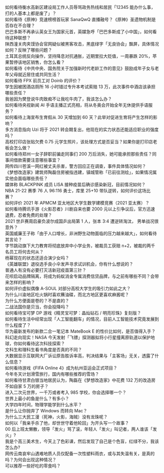 如何看待衡水高新区建设局工作人员辱骂政务热线和居民「12345 能办什么事，打的人基本上都是废了」？  
如何看待《原神》竞速榜榜首玩家 SanaQwQ 直播融号？《原神》圣遗物机制是否存在不合理？  
巴巴多斯不再承认英女王为国家元首，英媒急呼「巴巴多斯成了小中国」，如何看待这种联想？  
陕西潼关肉夹馍协会官网疑似被黑客攻击，黑底绿字「无良协会」飘屏，具体情况如何？反映了哪些问题？  
土耳其总统反向操作，坚持降息对抗通胀，近期里拉大贬值，一周暴跌 20%，苹果暂停该地区销售，你怎么看？  
如何看待《中共中央、国务院关于加强新时代老龄工作的意见》鼓励成年子女与老年父母就近居住或共同生活？  
如何看待 FPX 前员工对 Doinb 的评价？  
学生因被困酒店厕所 16 小时错过专升本考试索赔 13 万，此次事件中酒店该承担哪些责任？  
我爸因为樊登说牛肉致痴不让我吃牛肉了，我该怎么办？  
如何看待央视新闻 AI 手语主播正式亮相，将从冬奥会开始全年无休提供手语服务？  
如何看待上海宣布生育假从 30 天增加到 60 天？此举对促进生育将产生怎样的影响？  
多方消息指向 Uzi 将于 2021 转会期复出，他现在的实力状态还能适应职业的强度吗？  
高校打印店张贴欠费 0.75 元学生照片，该处理方式是否妥当？如果你是打印店老板会怎么做？  
如何看待郑州一女子辞职前骗走同事们 200 万后消失，她可能承担那些责任？同事间借款需要注意哪些事宜？  
网传四川苍溪一网红被丈夫杀害，警方回应正在调查，事件具体情况如何？  
《梦想改造家》建筑师陶磊住房被指违建，镇城管称「已前往测绘」，如果情况属实他会面临哪些责任？  
媒体称 BLACKPINK 成员 LISA 接种疫苗后确诊感染新冠，目前情况如何？  
NBA 21-22 赛季 76 人 96:116 勇士，库里 25+10 带队逆转，如何评价这场比赛？  
如何评价 2021 年 APMCM 亚太地区大学生数学建模竞赛（2021 亚太赛）？  
如何看待腾讯手游《火影忍者》川剧自来也要 2000 元以上引争议后，官方迅速退费，忍者免费的处理？  
2021 世乒赛周启豪负波尔成国乒出局第 1 人，张本 3:4 遭逆转淘汰， 男单战况很意外？  
英国威廉王子称「由于人口增长，非洲野生动物面临的压力越来越大」，如何看待其言论？  
字节跳动旗下大力教育将彻底放弃中小学业务，被裁员工获赔 n+2，被裁的两千名员工将何去何从？  
杨幂现在的状态还适合演少女吗？  
《英雄联盟》退役选手良小伞发声寻求试训机会，你有什么想说的？  
普通人有没有必要打灭活新冠疫苗第三针？  
花呗启动品牌隔离，将成为蚂蚁消金专属消费信贷品牌，与之前有哪些不同？会带来怎样的影响？  
如何评价虚拟偶像 A-SOUL 对部分高校大学生的吸引力如此之大？  
为什么川渝地区吃火锅时喜欢蘸油碟，而北方地区更喜欢麻酱呢？  
为什么方便面是卷的？不是直的？  
二战法国你是贝当，你会投降吗？  
如何看待宝可梦 DP 游戏《精灵宝可梦：晶灿钻石 / 明亮珍珠》复刻版？  
如何看待生活中经常出现「人工智能翻车」的情况，目前人工智能技术究竟发展到什么程度了？  
华为最新发布的新款二合一笔记本 MateBook E 的性价比如何，是否值得入手？  
科幻走向现实！NASA 今天发射「飞镖」探测器拟将小行星撞离原轨道以保护地球，你如何看待这次科技探索？  
文科生和理科生看书角度是否真的不同？  
大数据显示互联网大厂诉讼原告胜诉率高，判决结果与「主客场」无关，透露了什么信息？  
如何看待游戏《FIFA Online 4》成为杭州亚运会正式项目？  
今年冬天计划滑雪旅行，国内有哪些推荐的雪场？  
如何看待甘肃白银当地居民认为，陶磊在《梦想改造家》中花费 132 万的改造房不如自家 5 万的房子？  
进入二次元世界，一千万或者考入 985 学校，你会选择哪一个？  
世界上最小的鱼是什么？有多小？  
大学四年时间，物理学能学到什么水平？  
是什么让你抛弃了 Windows 而转向 Mac？  
为什么三大民工漫（死神，火影，海贼）没有龙珠呢？  
如何以「我亲手杀了他，却世世守着他轮回」为开头写一个故事？  
00 后上班太懒散，领导「发火」骂了滚，年轻人「发火」叫记者，两人谁该「发火」?  
我是个高三美术生，今天上了色彩课，然后发现了自己是个色盲，红绿不分，我该怎么办?  
网传云南哀牢山遇难地质人员仅配备一次性塑料雨衣，或与其失温有关，是真的吗？为何会出现这种情况？  
可以推荐一些好吃的零食吗？  
